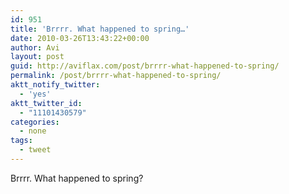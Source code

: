 ```yaml
---
id: 951
title: 'Brrrr. What happened to spring…'
date: 2010-03-26T13:43:22+00:00
author: Avi
layout: post
guid: http://aviflax.com/post/brrrr-what-happened-to-spring/
permalink: /post/brrrr-what-happened-to-spring/
aktt_notify_twitter:
  - 'yes'
aktt_twitter_id:
  - "11101430579"
categories:
  - none
tags:
  - tweet
---
```

Brrrr. What happened to spring?